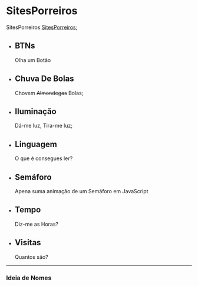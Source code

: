 # SitesPorreiros
 SitesPorreiros
 [SitesPorreiros](https://sitesporreiros.netlify.app/);

 - ## BTNs 

   Olha um Botão

 - ## Chuva De Bolas

    Chovem ~~Almondegas~~ Bolas;

 - ## Iluminação

    Dá-me luz, Tira-me luz;

 - ## Linguagem

    O que é consegues ler?

 - ## Semáforo

    Apena suma animação de um Semáforo em JavaScript

 - ## Tempo

    Diz-me as Horas?

 - ## Visitas

    Quantos são?




---

### Ideia de Nomes

<!-- - A Teia Inútil
- Sites Porreiros
- Etisbew -->
